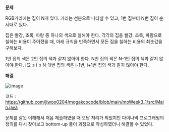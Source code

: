 **문제**


RGB거리에는 집이 N개 있다. 거리는 선분으로 나타낼 수 있고, 1번 집부터 N번 집이 순서대로 있다.

집은 빨강, 초록, 파랑 중 하나의 색으로 칠해야 한다. 각각의 집을 빨강, 초록, 파랑으로 칠하는 비용이 주어졌을 때, 아래 규칙을 만족하면서 모든 집을 칠하는 비용의 최솟값을 구해보자.

1번 집의 색은 2번 집의 색과 같지 않아야 한다.
N번 집의 색은 N-1번 집의 색과 같지 않아야 한다.
i(2 ≤ i ≤ N-1)번 집의 색은 i-1번, i+1번 집의 색과 같지 않아야 한다.




**해결**

![image](https://user-images.githubusercontent.com/90139549/180381067-a6802af8-276c-44ca-aef9-e5c83daea76c.png)


코드 : https://github.com/jiwoo0204/mogakcocode/blob/main/moWeek3_1/src/Main.java


문제를 잘못 이해해서 처음 제출하였을 때 오답 처리가 되었지만 다이나믹 프로그래밍의 정의를 다시 찾아보고 bottom-up 풀이 과정으로 작성하였더니 해결할 수 있었다. 
